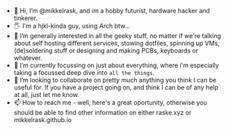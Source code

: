- 👋 Hi, I’m @mikkelrask, and im a hobby futurist, hardware hacker and tinkerer.
- 🖐️ I'm a hjkl-kinda guy, using Arch btw...
- 👀 I’m generally interested in all the geeky stuff, no matter if we're talking about self hosting different services, stowing dotfiles, spinning up VMs, (de)soldering stuff or designing and making PCBs, keyboards or whatever.
- 🌱 I’m currently focussing on just about everything, where i'm especially taking a focussed deep dive into `all the things`.
- 💞️ I’m looking to collaborate on pretty much anything you think I can be useful for. If you have a project going on, and think I can be of any help at all, just let me know. 
- 📫 How to reach me - well, here's a great oportunity, otherwise you should be able to find other information on either raske.xyz or mikkelrask.github.io

<!---
mikkelrask/mikkelrask is a ✨ special ✨ repository because its `README.md` (this file) appears on your GitHub profile.
You can click the Preview link to take a look at your changes.
--->
